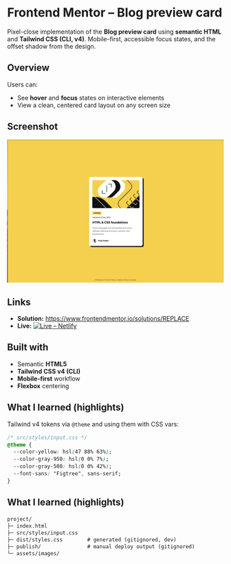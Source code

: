 # Frontend Mentor – Blog preview card

Pixel-close implementation of the **Blog preview card** using **semantic HTML** and **Tailwind CSS (CLI, v4)**. Mobile-first, accessible focus states, and the offset shadow from the design.

## Overview
Users can:
- See **hover** and **focus** states on interactive elements
- View a clean, centered card layout on any screen size

## Screenshot
![Screenshot](./assets/images/blog-preview-card-picture.png)

## Links
- **Solution:** https://www.frontendmentor.io/solutions/REPLACE  
- **Live:** [![Live – Netlify](https://img.shields.io/badge/Live%20Site-Netlify-00C7B7?logo=netlify&logoColor=white)](https://comfy-mandazi-66d166.netlify.app)

## Built with
- Semantic **HTML5**
- **Tailwind CSS v4 (CLI)**
- **Mobile-first** workflow
- **Flexbox** centering

## What I learned (highlights)
Tailwind v4 tokens via `@theme` and using them with CSS vars:
```css
/* src/styles/input.css */
@theme {
  --color-yellow: hsl(47 88% 63%);
  --color-gray-950: hsl(0 0% 7%);
  --color-gray-500: hsl(0 0% 42%);
  --font-sans: "Figtree", sans-serif;
}
```

## What I learned (highlights)
```
project/
├─ index.html
├─ src/styles/input.css
├─ dist/styles.css        # generated (gitignored, dev)
├─ publish/               # manual deploy output (gitignored)
└─ assets/images/
```
